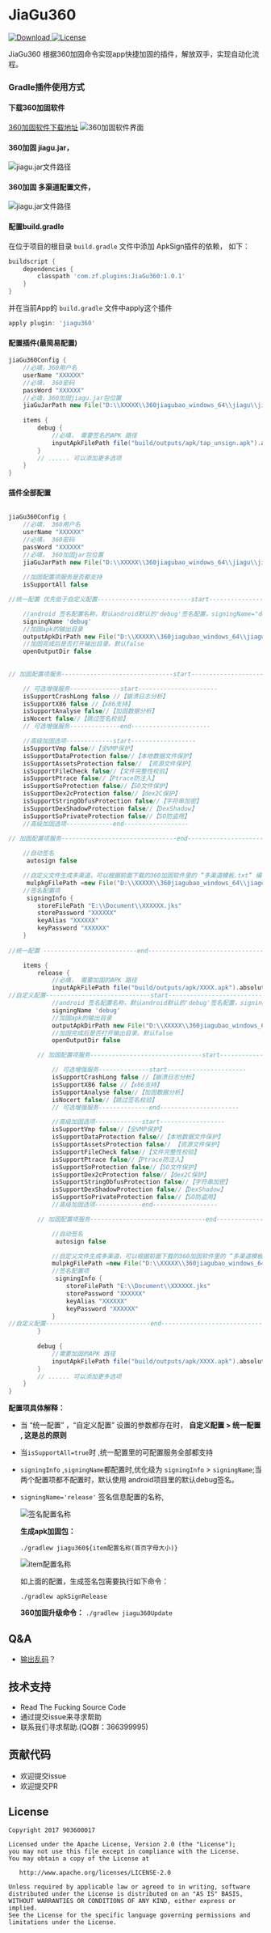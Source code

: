# JiaGu360
[ ![Download](https://api.bintray.com/packages/zf/maven/JiaGu360/images/download.svg) ](https://github.com/903600017/JiaGu360/release)
[![License](https://img.shields.io/badge/License-Apache%202.0-blue.svg)](https://raw.githubusercontent.com/903600017/JiaGu360/master/LICENSE)




JiaGu360 根据360加固命令实现app快捷加固的插件，解放双手，实现自动化流程。


### Gradle插件使用方式


#### 下载360加固软件 

[360加固软件下载地址](http://jiagu.360.cn/#/global/download)
![360加固软件界面](https://raw.githubusercontent.com/903600017/JiaGu360/master/pic/360jiagu_software.png)


#### 360加固 jiagu.jar，

![jiagu.jar文件路径](https://raw.githubusercontent.com/903600017/JiaGu360/master/pic/360jiagu_software_dir.png)

#### 360加固 多渠道配置文件，

![jiagu.jar文件路径](https://raw.githubusercontent.com/903600017/JiaGu360/master/pic/360jiagu_mul_channel.png)


#### 配置build.gradle

在位于项目的根目录 `build.gradle` 文件中添加 ApkSign插件的依赖， 如下：

```groovy
buildscript {
    dependencies {
        classpath 'com.zf.plugins:JiaGu360:1.0.1'
    }
}
```

并在当前App的 `build.gradle` 文件中apply这个插件

```groovy
apply plugin: 'jiagu360'
```

#### 配置插件(最简易配置)

```groovy
jiaGu360Config {
	//必填，360用户名
    userName "XXXXXX"
	//必填， 360密码
    passWord "XXXXXX"
	//必填，360加固jiagu.jar包位置
	jiaGuJarPath new File("D:\\XXXXX\\360jiagubao_windows_64\\jiagu\\jiagu.jar").absolutePath
	
    items {
        debug {
      		//必填， 需要签名的APK 路径
            inputApkFilePath file("build/outputs/apk/tap_unsign.apk").absolutePath
        }
		// ...... 可以添加更多选项
    }
}
```

#### 插件全部配置
```groovy

jiaGu360Config {
	//必填， 360用户名
    userName "XXXXXX"
	//必填， 360密码
    passWord "XXXXXX"
	//必填， 360加固jar包位置
	jiaGuJarPath new File("D:\\XXXXX\\360jiagubao_windows_64\\jiagu\\jiagu.jar").absolutePath
	
	//加固配置项服务是否都支持
    isSupportAll false

//统一配置 优先低于自定义配置--------------------------start----------------------------------------------------------------------

	//android 签名配置名称，默认android默认的'debug'签名配置，signingName="debug"
	signingName 'debug'
	//加固apk的输出目录
    outputApkDirPath new File("D:\\XXXXX\\360jiagubao_windows_64\\jiagu\\XXXX").absolutePath
	//加固完成后是否打开输出目录。默认false
    openOutputDir false
	
	
// 加固配置项服务-------------------------------start-------------------------------------

	// 可选增强服务--------------start----------------------
    isSupportCrashLong false //【崩溃日志分析】
    isSupportX86 false //【x86支持】
    isSupportAnalyse false//【加固数据分析】
    isNocert false//【跳过签名校验】
    // 可选增强服务--------------end----------------------

    //高级加固选项-------------start------------------
    isSupportVmp false//【全VMP保护】
    isSupportDataProtection false//【本地数据文件保护】
    isSupportAssetsProtection false// 【资源文件保护】
    isSupportFileCheck false//【文件完整性校验】
    isSupportPtrace false//【Ptrace防注入】
    isSupportSoProtection false//【SO文件保护】
    isSupportDex2cProtection false//【dex2C保护】
    isSupportStringObfusProtection false//【字符串加密】
    isSupportDexShadowProtection false//【DexShadow】
    isSupportSoPrivateProtection false//【SO防盗用】
    //高级加固选项-------------end------------------
	
// 加固配置项服务--------------------------------end---------------------------------------------

	//自动签名
     autosign false

	//自定义文件生成多渠道，可以根据前面下载的360加固软件里的 “多渠道模板.txt” 编写
     mulpkgFilePath =new File("D:\\XXXXX\\360jiagubao_windows_64\\jiagu\\多渠道模板.txt")
	//签名配置项
     signingInfo {
        storeFilePath "E:\\Document\\XXXXXX.jks"
        storePassword "XXXXXX"
        keyAlias "XXXXXX"
        keyPassword "XXXXXX"
    }
	
//统一配置 --------------------------end----------------------------------------------------------------------

	items {
        release {
      		//必填， 需要加固的APK 路径
            inputApkFilePath file("build/outputs/apk/XXXX.apk").absolutePath
//自定义配置-----------------------------start-----------------------------------------------------------------------
			//android 签名配置名称，默认android默认的'debug'签名配置，signingName="debug"
			signingName 'debug'
			//加固apk的输出目录
			outputApkDirPath new File("D:\\XXXXX\\360jiagubao_windows_64\\jiagu\\XXXX").absolutePath
			//加固完成后是否打开输出目录。默认false
			openOutputDir false

		// 加固配置项服务-------------------------------start-------------------------------------

			// 可选增强服务--------------start----------------------
			isSupportCrashLong false //【崩溃日志分析】
			isSupportX86 false //【x86支持】
			isSupportAnalyse false//【加固数据分析】
			isNocert false//【跳过签名校验】
			// 可选增强服务--------------end----------------------

			//高级加固选项-------------start------------------
			isSupportVmp false//【全VMP保护】
			isSupportDataProtection false//【本地数据文件保护】
			isSupportAssetsProtection false// 【资源文件保护】
			isSupportFileCheck false//【文件完整性校验】
			isSupportPtrace false//【Ptrace防注入】
			isSupportSoProtection false//【SO文件保护】
			isSupportDex2cProtection false//【dex2C保护】
			isSupportStringObfusProtection false//【字符串加密】
			isSupportDexShadowProtection false//【DexShadow】
			isSupportSoPrivateProtection false//【SO防盗用】
			//高级加固选项-------------end------------------

		// 加固配置项服务--------------------------------end---------------------------------------------

			//自动签名
			 autosign false

			//自定义文件生成多渠道，可以根据前面下载的360加固软件里的 “多渠道模板.txt” 编写
			mulpkgFilePath =new File("D:\\XXXXX\\360jiagubao_windows_64\\jiagu\\多渠道模板.txt")
			//签名配置项
			 signingInfo {
				storeFilePath "E:\\Document\\XXXXXX.jks"
				storePassword "XXXXXX"
				keyAlias "XXXXXX"
				keyPassword "XXXXXX"
			}
//自定义配置-----------------------------end-----------------------------------------------------------------------
        }
		
		debug {
      		//需要加固的APK 路径
            inputApkFilePath file("build/outputs/apk/XXXX.apk").absolutePath
        }
		// ...... 可以添加更多选项
    }
}
```


**配置项具体解释：**

* 当 “统一配置” ，“自定义配置”  设置的参数都存在时， **自定义配置 > 统一配置 , 这是总的原则**

* 当`isSupportAll=true`时 ,统一配置里的可配置服务全部都支持

*  `signingInfo` ,`signingName`都配置时,优化级为 `signingInfo` > `signingName`;当两个配置项都不配置时，默认使用 android项目里的默认debug签名。

*  `signingName='release'` 签名信息配置的名称,
                  
	![签名配置名称](https://raw.githubusercontent.com/903600017/JiaGu360/master/pic/sign_config_name.png)
	
	**生成apk加固包：**
	
	`./gradlew jiagu360${item配置名称(首页字母大小)}  `
	
	![item配置名称](https://raw.githubusercontent.com/903600017/JiaGu360/master/pic/item_config_name.png)

	 
	 如上面的配置，生成签名包需要执行如下命令：
	 
	 `./gradlew apkSignRelease `

	**360加固升级命令：**
	 `./gradlew jiagu360Update `

## Q&A
- [输出乱码](https://github.com/903600017/JiaGu360/wiki/Terminal-%E8%BE%93%E5%87%BA%E4%B9%B1%E7%A0%81%EF%BC%9F)？

## 技术支持

* Read The Fucking Source Code
* 通过提交issue来寻求帮助
* 联系我们寻求帮助.(QQ群：366399995)

## 贡献代码
* 欢迎提交issue
* 欢迎提交PR


## License

    Copyright 2017 903600017

    Licensed under the Apache License, Version 2.0 (the "License");
    you may not use this file except in compliance with the License.
    You may obtain a copy of the License at

       http://www.apache.org/licenses/LICENSE-2.0

    Unless required by applicable law or agreed to in writing, software
    distributed under the License is distributed on an "AS IS" BASIS,
    WITHOUT WARRANTIES OR CONDITIONS OF ANY KIND, either express or implied.
    See the License for the specific language governing permissions and
    limitations under the License.
